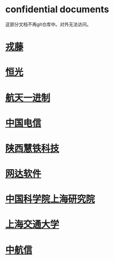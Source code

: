 confidential documents
=======================
这部分文档不再git仓库中。对外无法访问。

# [戎藤](bs/confidential_nic_rongteng.md)
# [恒光](bs/confidential_nic_hengguang.md)
# [航天一进制](bs/confidential_hangtianyizhijin.md)
# [中国电信](bs/confidential_中国电信ceph测试问题总结.md)
# [陕西慧铁科技](bs/confidential_陕西慧铁科技.md)
# [网达软件](ffmpeg.md)
# [中国科学院上海研究院](bs/confidential_中国科学院上海研究院.md)
# [上海交通大学](bs/confidential_上海交通大学.md)
# [中航信](bs/confidential_中航信.md)